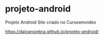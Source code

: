 # projeto-android
Projeto Android Site criado no Cursoemvideo

https://dalvansiebra.github.io/projeto-android/
